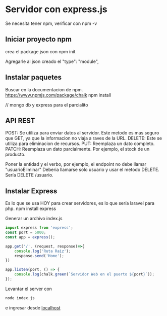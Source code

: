 # Servidor con express.js
Se necesita tener npm, verificar con 
npm -v

## Iniciar proyecto npm 
crea el package.json con 
npm init

Agregarle al json creado el  "type": "module",

## Instalar paquetes
Buscar en la documentacion de npm.  https://www.npmjs.com/package/chalk
npm install <Paquete>

// mongo db y express para el parcialito

## API REST
POST: Se utiliza para enviar datos al servidor. Este metodo es mas seguro que GET, ya que la informacion no viaja a raves de la
URL.
DELETE: Este se utiliza para eliminacion de recursos.
PUT: Reemplaza un dato completo.
PATCH: Reemplaza un dato parcialmente. Por ejemplo, el stock de un producto.

Poner la entidad y el verbo, por ejemplo, el endpoint no debe llamar "usuarioEliminar"
Deberia llamarse solo usuario y usar el metodo DELETE. 
Sería DELETE /usuario.

## Instalar Express 
Es lo que se usa HOY para crear servidores, es lo que sería laravel para php.
npm install express

Generar un archivo index.js
```js
import express from 'express';
const port = 5000;
const app = express();

app.get('/', (request, response)=>{
    console.log('Ruta Raiz');
    response.send('Home');
})

app.listen(port, () => {
    console.log(chalk.green(`Servidor Web en el puerto ${port}`));
});
```
Levantar el server con 
```bash
node index.js
```
e ingresar desde [localhost](http://127.0.0.1:5000/)